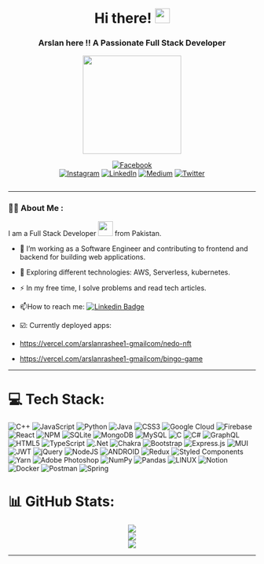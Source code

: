 
<h1 align="center">
  Hi there! 
  <img src="https://media.giphy.com/media/hvRJCLFzcasrR4ia7z/giphy.gif" width="30px"/>
</h1>
<h3 align="center">Arslan here !! A Passionate Full Stack Developer</h3>


<div id="header" align="center" >
  <img width="200" src="https://media.giphy.com/media/M9gbBd9nbDrOTu1Mqx/giphy.gif" width="100"/>
</div>

<div id="badges" align="center">
<!--   <a href="https://www.linkedin.com/in/arslan-rasheed-6b054b1b7">
    <img src="https://img.shields.io/badge/LinkedIn-blue?style=for-the-badge&logo=linkedin&logoColor=white" alt="LinkedIn Badge"/>
  </a>
  <a href="your-youtube-URL">
    <img src="https://img.shields.io/badge/YouTube-red?style=for-the-badge&logo=youtube&logoColor=white" alt="Youtube Badge"/>
  </a>
  <a href="https://twitter.com/baba_writes?s=21&t=CN8eZq6zXOQkuDxOee_GOQ">
    <img src="https://img.shields.io/badge/Twitter-blue?style=for-the-badge&logo=twitter&logoColor=white" alt="Twitter Badge"/>
  </a>
  <a href="https://facebook.com/https://www.facebook.com/arslan.rashee">
    <img src="https://img.shields.io/badge/Facebook-%231877F2.svg?logo=Facebook&logoColor=white" alt="Facebook Badge"/>
  </a> -->
  
<!--  social links  -->
  
  [![Facebook](https://img.shields.io/badge/Facebook-%231877F2.svg?logo=Facebook&logoColor=white)](https://www.facebook.com/arslan.rashee)     
  [![Instagram](https://img.shields.io/badge/Instagram-%23E4405F.svg?logo=Instagram&logoColor=white)](https://www.instagram.com/arslan_rasheed_0/) 
  [![LinkedIn](https://img.shields.io/badge/LinkedIn-%230077B5.svg?logo=linkedin&logoColor=white)](https://www.linkedin.com/in/arslan-rasheed-6b054b1b7) 
  [![Medium](https://img.shields.io/badge/Medium-12100E?logo=medium&logoColor=white)](https://medium.com/@arslanrashee1) 
  [![Twitter](https://img.shields.io/badge/Twitter-%231DA1F2.svg?logo=Twitter&logoColor=white)](https://twitter.com/baba_writes?s=21&t=CN8eZq6zXOQkuDxOee_GOQ) 
</div>

<div align="center">
  <img src="https://komarev.com/ghpvc/?username=ArslanRasheed60&style=flat-square&color=blue" alt=""/>
</div>

<!-- Banner Section -->
<!-- <div align="center">
  <img src="https://media.giphy.com/media/dWesBcTLavkZuG35MI/giphy.gif" width="600" height="300"/>
</div> -->

---

### :woman_technologist: About Me :
I am a Full Stack Developer <img src="https://media.giphy.com/media/WUlplcMpOCEmTGBtBW/giphy.gif" width="30"> from Pakistan.
- :telescope: I’m working as a Software Engineer and contributing to frontend and backend for building web applications.

- :seedling: Exploring different technologies: AWS, Serverless, kubernetes.

- :zap: In my free time, I solve problems and read tech articles.

- :mailbox:How to reach me: [![Linkedin Badge](https://img.shields.io/badge/-linkedin-blue?style=flat&logo=Linkedin&logoColor=white)](https://www.linkedin.com/in/arslan-rasheed-6b054b1b7)
- ☑️: Currently deployed apps:
- https://vercel.com/arslanrashee1-gmailcom/nedo-nft
- https://vercel.com/arslanrashee1-gmailcom/bingo-game

---

# 💻 Tech Stack:
![C++](https://img.shields.io/badge/c++-%2300599C.svg?style=flat&logo=c%2B%2B&logoColor=white) ![JavaScript](https://img.shields.io/badge/javascript-%23323330.svg?style=flat&logo=javascript&logoColor=%23F7DF1E) ![Python](https://img.shields.io/badge/python-3670A0?style=flat&logo=python&logoColor=ffdd54) ![Java](https://img.shields.io/badge/java-%23ED8B00.svg?style=flat&logo=java&logoColor=white) ![CSS3](https://img.shields.io/badge/css3-%231572B6.svg?style=flat&logo=css3&logoColor=white) ![Google Cloud](https://img.shields.io/badge/Google%20Cloud-%234285F4.svg?style=flat&logo=google-cloud&logoColor=white) ![Firebase](https://img.shields.io/badge/firebase-%23039BE5.svg?style=flat&logo=firebase) ![React](https://img.shields.io/badge/react-%2320232a.svg?style=flat&logo=react&logoColor=%2361DAFB) ![NPM](https://img.shields.io/badge/NPM-%23000000.svg?style=flat&logo=npm&logoColor=white) ![SQLite](https://img.shields.io/badge/sqlite-%2307405e.svg?style=flat&logo=sqlite&logoColor=white) ![MongoDB](https://img.shields.io/badge/MongoDB-%234ea94b.svg?style=flat&logo=mongodb&logoColor=white) ![MySQL](https://img.shields.io/badge/mysql-%2300f.svg?style=flat&logo=mysql&logoColor=white) ![C](https://img.shields.io/badge/c-%2300599C.svg?style=flat&logo=c&logoColor=white) ![C#](https://img.shields.io/badge/c%23-%23239120.svg?style=flat&logo=c-sharp&logoColor=white) ![GraphQL](https://img.shields.io/badge/-GraphQL-E10098?style=flat&logo=graphql&logoColor=white) ![HTML5](https://img.shields.io/badge/html5-%23E34F26.svg?style=flat&logo=html5&logoColor=white) ![TypeScript](https://img.shields.io/badge/typescript-%23007ACC.svg?style=flat&logo=typescript&logoColor=white) ![.Net](https://img.shields.io/badge/.NET-5C2D91?style=flat&logo=.net&logoColor=white) ![Chakra](https://img.shields.io/badge/chakra-%234ED1C5.svg?style=flat&logo=chakraui&logoColor=white) ![Bootstrap](https://img.shields.io/badge/bootstrap-%23563D7C.svg?style=flat&logo=bootstrap&logoColor=white) ![Express.js](https://img.shields.io/badge/express.js-%23404d59.svg?style=flat&logo=express&logoColor=%2361DAFB) ![MUI](https://img.shields.io/badge/MUI-%230081CB.svg?style=flat&logo=material-ui&logoColor=white) ![JWT](https://img.shields.io/badge/JWT-black?style=flat&logo=JSON%20web%20tokens) ![jQuery](https://img.shields.io/badge/jquery-%230769AD.svg?style=flat&logo=jquery&logoColor=white) ![NodeJS](https://img.shields.io/badge/node.js-6DA55F?style=flat&logo=node.js&logoColor=white) ![ANDROID](https://img.shields.io/badge/android-%2320232a.svg?style=flat&logo=android&logoColor=%a4c639) ![Redux](https://img.shields.io/badge/redux-%23593d88.svg?style=flat&logo=redux&logoColor=white) ![Styled Components](https://img.shields.io/badge/styled--components-DB7093?style=flat&logo=styled-components&logoColor=white) ![Yarn](https://img.shields.io/badge/yarn-%232C8EBB.svg?style=flat&logo=yarn&logoColor=white) ![Adobe Photoshop](https://img.shields.io/badge/adobephotoshop-%2331A8FF.svg?style=flat&logo=adobephotoshop&logoColor=white) ![NumPy](https://img.shields.io/badge/numpy-%23013243.svg?style=flat&logo=numpy&logoColor=white) ![Pandas](https://img.shields.io/badge/pandas-%23150458.svg?style=flat&logo=pandas&logoColor=white) ![LINUX](https://img.shields.io/badge/Linux-FCC624?style=flat&logo=linux&logoColor=black) ![Notion](https://img.shields.io/badge/Notion-%23000000.svg?style=flat&logo=notion&logoColor=white) ![Docker](https://img.shields.io/badge/docker-%230db7ed.svg?style=flat&logo=docker&logoColor=white) ![Postman](https://img.shields.io/badge/Postman-FF6C37?style=flat&logo=postman&logoColor=white) ![Spring](https://img.shields.io/badge/spring-%236DB33F.svg?style=flat&logo=spring&logoColor=white)


# 📊 GitHub Stats:

<div align="center">
  
![](https://github-readme-stats-sigma-five.vercel.app/api?username=arslanrasheed60&theme=merko&hide_border=false&include_all_commits=false&count_private=true)<br/>
![](https://github-readme-streak-stats.herokuapp.com/?user=arslanrasheed60&theme=merko&hide_border=false)<br/>
![](https://github-readme-stats-sigma-five.vercel.app/api/top-langs/?username=arslanrasheed60&theme=merko&hide_border=false&include_all_commits=false&count_private=true&layout=compact)
  
</div>


<!-- ## 🏆 GitHub Trophies
<div align="center">
  
  ![](https://github-profile-trophy.vercel.app/?username=arslanrasheed60&theme=onestar&no-frame=false&no-bg=false&margin-w=4)
  
</div> -->



<!-- ## 🐦 Latest Tweet
[![](https://gtce.itsvg.in/api?username=https://twitter.com/baba_writes?s=21&t=CN8eZq6zXOQkuDxOee_GOQ)](https://github.com/VishwaGauravIn/github-twitter-card-embed) -->

<!-- ### 🔝 Top Contributed Repo
<div align="center">
  
 ![](https://github-contributor-stats.vercel.app/api?username=arslanrasheed60&limit=5&theme=tokyonight&combine_all_yearly_contributions=true)
  
</div> -->

---


<!--
### :writing_hand: Blog Posts :
**ArslanRasheed60/ArslanRasheed60** is a ✨ _special_ ✨ repository because its `README.md` (this file) appears on your GitHub profile.

Here are some ideas to get you started:

- 🔭 I’m currently working on ...
- 🌱 I’m currently learning ...
- 👯 I’m looking to collaborate on ...
- 🤔 I’m looking for help with ...
- 💬 Ask me about ...
- 📫 How to reach me: ...
- 😄 Pronouns: ...
- ⚡ Fun fact: ...
-->
